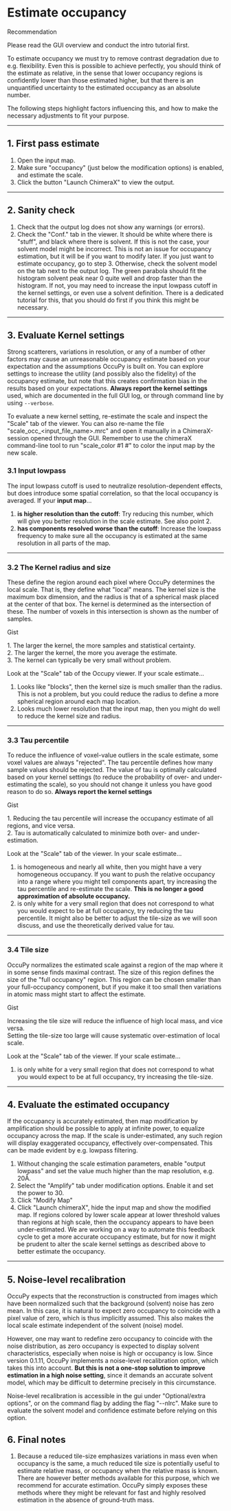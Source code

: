 # Estimate occupancy

<div class="admonition hint">
<p class="admonition-title">Recommendation</p>
<p>
Please read the GUI overview and conduct the intro tutorial first.
</p>
</div>


To estimate occupancy we must try to remove contrast degradation due to e.g. flexibility. Even this is possible to 
achieve perfectly, you should think of the estimate as relative, in the sense that lower occupancy regions is 
confidently lower than those estimated higher, but that there is an unquantified uncertainty to the estimated 
occupancy as an absolute number. 

The following steps highlight factors influencing this, and how to make the necessary adjustments to fit your purpose. 

---

## 1. First pass estimate
1. Open the input map. 
2. Make sure "occupancy" (just below the modification options) is enabled, and estimate the scale. 
3. Click the button "Launch ChimeraX" to view the output. 

---

## 2. Sanity check
1. Check that the output log does not show any warnings (or errors).
2. Check the "Conf." tab in the viewer. It should be white where there is "stuff", and black where there is solvent. 
   If this is not the case, your solvent model might be incorrect. This is not an issue for occupancy estimation, but it 
   will be if you want to modify later. If you just want to estimate occupancy, go to step 3. Otherwise, check the 
   solvent model on the tab next to the output log. The green parabola should fit the histogram solvent peak near 0 
   quite well and drop faster than the histogram. If not, you may need to increase the input lowpass cutoff in the 
   kernel settings, or even use a solvent definition. There  is a dedicated tutorial for this, that you should do 
   first if you think this might be necessary. 

---

## 3. Evaluate Kernel settings
Strong scatterers, variations in resolution, or any of a number of other factors may cause an unreasonable occupancy 
estimate based on your expectation and the assumptions OccuPy is built on. You can explore settings to increase the 
utility (and possibly also the fidelity) of the occupancy estimate, but note that this creates confirmation bias in 
the results based on your expectations. **Always report the kernel settings** used, which are documented in the full 
GUI log, or through command line by using `--verbose`. 

To evaluate a new kernel setting, re-estimate the scale and inspect the "Scale" tab of the viewer. You can also 
re-name the file "scale_occ_<input_file_name\>.mrc" and open it manually in a ChimeraX-session opened through the GUI.
Remember to use the chimeraX command-line tool to run "scale_color #1 #<new scale map>" to color the input map by 
the new scale.

### 3.1 Input lowpass 
The input lowpass cutoff is used to neutralize resolution-dependent effects, but does introduce some spatial 
correlation, so that the local occupancy is averaged. If your **input map**...

1. **is higher resolution than the cutoff**:  Try reducing this number, which will give you better resolution in the 
    scale estimate. See also point 2.
2. **has components resolved worse than the cutoff**: Increase the lowpass frequency to make sure all the occupancy 
   is estimated at the same resolution in all parts of the map.

---

### 3.2 The Kernel radius and size
These define the region around each pixel where OccuPy determines the local scale. That is, they define what "local" 
means. The kernel size is the maximum box dimension, and the radius is that of a spherical mask placed at the center 
of that box. The kernel is determined as the intersection of these. The number of voxels in this intersection is 
shown as the number of samples. 

<div class="admonition tip">
<p class="admonition-title">Gist</p>
<p>
1. The larger the kernel, the more samples and statistical certainty. <br>
2. The larger the kernel, the more you average the estimate. <br>
3. The kernel can typically be very small without problem.
</p>
</div>

Look at the "Scale" tab of the Occupy viewer. If your scale estimate...

1. Looks like "blocks", then the kernel size is much smaller than the radius. This is not a problem, but you could 
   reduce the radius to define a more spherical region around each map location. 
2. Looks much lower resolution that the input map, then you might do well to reduce the kernel size and radius. 

---

### 3.3 Tau percentile
To reduce the influence of voxel-value outliers in the scale estimate, some voxel values are always "rejected". The tau 
percentile defines how many sample values should be rejected. The value of tau is optimally calculated based on your 
kernel settings (to reduce the probability of over- and under-estimating the scale), so you should not change it 
unless you have good reason to do so. **Always report the kernel settings**

<div class="admonition tip">
<p class="admonition-title">Gist</p>
<p>
1. Reducing the tau percentile will increase the occupancy estimate of all regions, and vice versa. <br>
2. Tau is automatically calculated to minimize both over- and under-estimation. 
</p>
</div>
Look at the "Scale" tab of the viewer. In your scale estimate...

1. is homogeneous and nearly all white, then you might have a very homogeneous occupancy. If you want to push the 
   relative occupancy into a range where you might tell components apart, try increasing the tau percentile and 
   re-estimate the scale. **This is no longer a good approximation of absolute occupancy.**
2. is only white for a very small region that does not correspond to what you would expect to be at full occupancy, 
   try reducing the tau percentile. It might also be better to adjust the tile-size as we will soon discuss, and use 
   the theoretically derived value for tau.

---

### 3.4 Tile size
OccuPy normalizes the estimated scale against a region of the map where it in some sense finds maximal contrast. The 
size of this region defines the size of the "full occupancy" region. This region can be chosen smaller than your 
full-occupancy component, but if you make it too small then variations in atomic mass might start to affect the 
estimate. 

<div class="admonition tip">
<p class="admonition-title">Gist</p>
<p>
Increasing the tile size will reduce the influence of high local mass, and vice versa. <br>
Setting the tile-size too large will cause systematic over-estimation of local scale. 
</p>
</div>
Look at the "Scale" tab of the viewer. If your scale estimate...

1. is only white for a very small region that does not correspond to what you would expect to be at full occupancy, 
   try increasing the tile-size. 

---

## 4. Evaluate the estimated occupancy
If the occupancy is accurately estimated, then map modification by amplification should be possible to apply at 
infinite power, to equalize occupancy across the map. If the scale is under-estimated, any such region will display
exaggerated occupancy, effectively over-compensated. This can be made evident by e.g. lowpass filtering. 

1. Without changing the scale estimation parameters, enable "output lowpass" and set the value much higher than the 
   map resolution, e.g. 20Å. 
2. Select the "Amplify" tab under modification options. Enable it and set the power to 30. 
3. Click "Modify Map" 
4. Click "Launch chimeraX", hide the input map and show the modified map. If regions colored by lower scale appear 
   at lower threshold values than regions at high scale, then the occupancy appears to have been under-estimated. We 
   are working on a way to automate this feedback cycle to get a more accurate occupancy estimate, but for now it 
   might be prudent to alter the scale kernel settings as described above to better estimate the occupancy. 

---

## 5. Noise-level recalibration 
OccuPy expects that the reconstruction is constructed from images which have been normalized such that the 
background (solvent) noise has zero mean. In this case, it is natural to expect zero occupancy to coincide with a 
pixel value of zero, which is thus implicitly assumed. This also makes the local scale estimate independent of the 
solvent (noise) model. 

However, one may want to redefine zero occupancy to coincide with the noise distribution, as zero occupancy is 
expected to display solvent characteristics, especially when noise is high or occupancy is low. Since version 0.1.11,
OccuPy implements a noise-level recalibration option, which takes this into account. **But this is not a one-stop 
solution to improve estimation in a high noise setting**, since it demands an accurate solvent model, which may be 
difficult to determine precisely in this circumstance. 

Noise-level recalibration is accessible in the gui under "Optional/extra options", or on the command flag by adding 
the flag "--nlrc". Make sure to evaluate the solvent model and confidence estimate before relying on this option. 

## 6. Final notes
1. Because a reduced tile-size emphasizes variations in mass even when occupancy is the same, a much reduced tile 
   size is potentially useful to estimate relative mass, or occupancy when the relative mass is known. There are 
   however better methods available for this purpose, which we recommend for accurate estimation. OccuPy simply 
   exposes these methods where they might be relevant for fast and highly resolved estimation in the absence of 
   ground-truth mass. 

